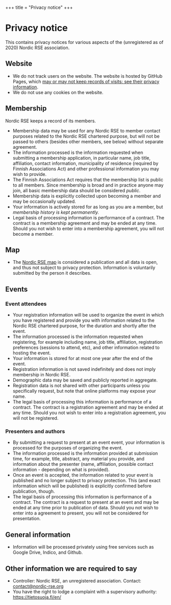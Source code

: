 +++
title = "Privacy notice"
+++

# Privacy notice

This contains privacy notices for various aspects of the (unregistered
as of 2020) Nordic RSE association.


## Website

 * We do not track users on the website. The website is hosted by
   GitHub Pages, which [may or may not keep records of visits: see
   their privacy
   information](https://docs.github.com/en/free-pro-team@latest/github/site-policy/github-privacy-statement).
 * We do not use any cookies on the website.


## Membership

Nordic RSE keeps a record of its members.

* Membership data may be used for any Nordic RSE to member contact
  purposes related to the Nordic RSE chartered purpose, but will not
  be passed to others (besides other members, see below) without
  separate agreement.
* The information processed is the information requested when
  submitting a membership application, in particular name, job title,
  affiliation, contact information, municipality of residence
  (required by Finnish Associations Act) and other professional
  information you may wish to provide.
* The Finnish Associations Act requires that the membership list is
  public to all members.  Since membership is broad and in practice
  anyone may join, all basic membership data should be considered
  *public*.
* Membership data is explicitly collected upon becoming a member and
  may be occasionally updated.
* Your information is actively stored for as long as you are a member,
  but *membership history is kept permanently.*
* Legal basis of processing information is performance of a contract.
  The contract is a membership agreement and may be ended at any time.
  Should you not wish to enter into a membership agreement, you will
  not become a member.

## Map

* The [Nordic RSE map](https://nordic-rse.org/map/) is considered a
  publication and all data is open, and thus not subject to privacy
  protection.  Information is voluntarily submitted by the person it
  describes.


## Events

### Event attendees

* Your registration information will be used to organize the event in
  which you have registered and provide you with information related
  to the Nordic RSE chartered purpose, for the duration and shortly
  after the event.
* The information processed is the information requested when
  registering, for example including name, job title, affiliation,
  registration preferences (sessions to attend, etc), and other
  information related to hosting the event.
* Your information is stored for at most one year after the end of the
  event.
* Registration information is not saved indefinitely and does not
  imply membership in Nordic RSE.
* Demographic data may be saved and publicly reported in aggregate.
* Registration data is not shared with other participants unless you
  specifically request, but note that online platforms may expose
  your name.
* The legal basis of processing this information is performance of a
  contract.  The contract is a registration agreement and may be ended
  at any time.  Should you not wish to enter into a registration
  agreement, you will not be registered.


### Presenters and authors

* By submitting a request to present at an event event, your
  information is processed for the purposes of organizing the event.
* The information processed is the information provided at submission
  time, for example, title, abstract, any material you provide, and
  information about the presenter (name, affiliation, possible contact
  information - depending on what is provided).
* Once an event is accepted, the information related to your event
  is published and no longer subject to privacy protection.  This
  (and exact information which will be published) is explicitly
  confirmed before publication, though.
* The legal basis of processing this information is performance of a
  contract.  The contract is a request to present at an event and may
  be ended at any time prior to publication of data.  Should you not
  wish to enter into a agreement to present, you will not be
  considered for presentation.


## General information

* Information will be processed privately using free services such as
  Google Drive, Indico, and Github.


## Other information we are required to say

* Controller: Nordic RSE, an unregistered association.  Contact:
  contact@nordic-rse.org
* You have the right to lodge a complaint with a supervisory
  authority: https://tietosuoja.fi/en/
